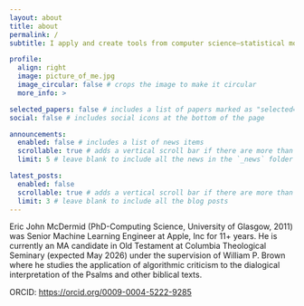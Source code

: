```yaml
---
layout: about
title: about
permalink: /
subtitle: I apply and create tools from computer science—statistical modeling, network analysis, and NLP—to Old Testament literature in ways that lead to new hermeneutical vistas.

profile:
  align: right
  image: picture_of_me.jpg
  image_circular: false # crops the image to make it circular
  more_info: >

selected_papers: false # includes a list of papers marked as "selected={true}"
social: false # includes social icons at the bottom of the page

announcements:
  enabled: false # includes a list of news items
  scrollable: true # adds a vertical scroll bar if there are more than 3 news items
  limit: 5 # leave blank to include all the news in the `_news` folder

latest_posts:
  enabled: false
  scrollable: true # adds a vertical scroll bar if there are more than 3 new posts items
  limit: 3 # leave blank to include all the blog posts
---
```


Eric John McDermid (PhD-Computing Science, University of Glasgow, 2011) was Senior Machine Learning Engineer at Apple, Inc for 11+ years. He is currently an MA candidate in Old Testament at Columbia Theological Seminary (expected May 2026) under the supervision of William P. Brown where he studies the application of algorithmic criticism to the dialogical interpretation of the Psalms and other biblical texts.

ORCID:  https://orcid.org/0009-0004-5222-9285
